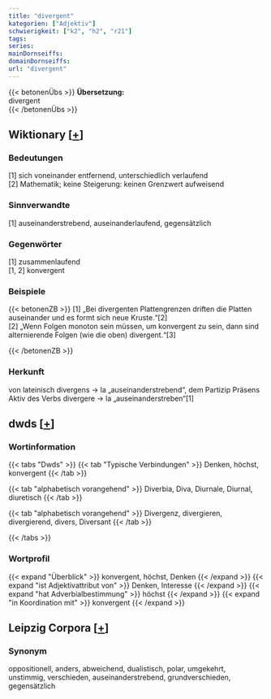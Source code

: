 ```yaml
---
title: "divergent"
kategorien: ["Adjektiv"]
schwierigkeit: ["k2", "h2", "r21"]
tags:
series:
mainDornseiffs:
domainDornseiffs:
url: "divergent"
---
```


{{< betonenÜbs >}}
**Übersetzung:**  
divergent  
{{< /betonenÜbs >}}

## Wiktionary [[+](https://de.wiktionary.org/wiki/divergent)]

### Bedeutungen
[1] sich voneinander entfernend, unterschiedlich verlaufend  
[2] Mathematik; keine Steigerung: keinen Grenzwert aufweisend  

### Sinnverwandte
[1] auseinanderstrebend, auseinanderlaufend, gegensätzlich  

### Gegenwörter
[1] zusammenlaufend  
[1, 2] konvergent  

### Beispiele
{{< betonenZB >}}
[1] „Bei divergenten Plattengrenzen driften die Platten auseinander und es formt sich neue Kruste.“[2]  
[2] „Wenn Folgen monoton sein müssen, um konvergent zu sein, dann sind alternierende Folgen (wie die oben) divergent.“[3]  

{{< /betonenZB >}}
### Herkunft
von lateinisch divergens → la „auseinanderstrebend“, dem Partizip Präsens Aktiv des Verbs divergere → la „auseinanderstreben“[1]  



## dwds [[+](https://www.dwds.de/wb/divergent)]

### Wortinformation
{{< tabs "Dwds" >}}
{{< tab "Typische Verbindungen" >}}
Denken, höchst, konvergent
{{< /tab >}}

{{< tab "alphabetisch vorangehend" >}}
Diverbia, Diva, Diurnale, Diurnal, diuretisch
{{< /tab >}}

{{< tab "alphabetisch vorangehend" >}}
Divergenz, divergieren, divergierend, divers, Diversant
{{< /tab >}}

{{< /tabs >}}

### Wortprofil
{{< expand "Überblick" >}} konvergent, höchst, Denken {{< /expand >}}
{{< expand "ist Adjektivattribut von" >}} Denken, Interesse {{< /expand >}}
{{< expand "hat Adverbialbestimmung" >}} höchst {{< /expand >}}
{{< expand "in Koordination mit" >}} konvergent {{< /expand >}}

## Leipzig Corpora [[+](https://corpora.uni-leipzig.de/en/res?word=divergent&corpusId=deu_newscrawl-public_2018)]


### Synonym
oppositionell, anders, abweichend, dualistisch, polar, umgekehrt, unstimmig, verschieden, auseinanderstrebend, grundverschieden, gegensätzlich

